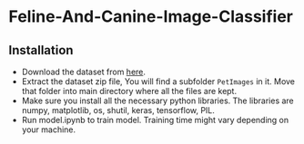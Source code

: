 # Feline-And-Canine-Image-Classifier
## Installation
- Download the dataset from [here](https://www.microsoft.com/en-us/download/details.aspx?id=54765).
- Extract the dataset zip file, You will find a subfolder `PetImages` in it. Move that folder into main directory where all the files are kept.
- Make sure you install all the necessary python libraries. The libraries are numpy, matplotlib, os, shutil, keras, tensorflow, PIL.
- Run model.ipynb to train model. Training time might vary depending on your machine.
